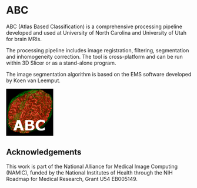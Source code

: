 # ABC

ABC (Atlas Based Classification) is a comprehensive processing pipeline developed and used at University of North Carolina and University of Utah for brain MRIs.

The processing pipeline includes image registration, filtering, segmentation and inhomogeneity correction. The tool is cross-platform and can be run within 3D Slicer or as a stand-alone program.

The image segmentation algorithm is based on the EMS software developed by Koen van Leemput.

![](ABC.png)

## Acknowledgements

This work is part of the National Alliance for Medical Image Computing (NAMIC), funded by the National Institutes of Health through the NIH Roadmap for Medical Research, Grant U54 EB005149.
